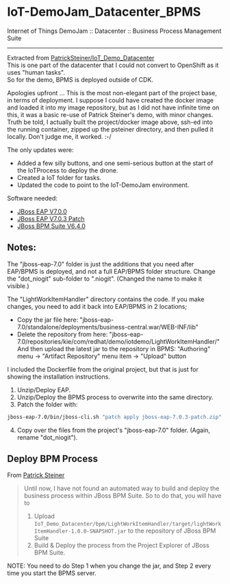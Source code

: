 # IoT-DemoJam_Datacenter_BPMS
Internet of Things DemoJam :: Datacenter :: Business Process Management Suite

---
Extracted from [PatrickSteiner/IoT_Demo_Datacenter](https://github.com/PatrickSteiner/IoT_Demo_Datacenter)  
This is one part of the datacenter that I could not convert to OpenShift as it uses "human tasks".  
So for the demo, BPMS is deployed outside of CDK.

Apologies upfront ... This is the most non-elegant part of the project base, in terms of deployment.  I suppose I could have created the docker image and loaded it into my image repository, but as I did not have infinite time on this, it was a basic re-use of Patrick Steiner's demo, with minor changes.  
Truth be told, I actually built the project/docker image above, ssh-ed into the running container, zipped up the psteiner directory, and then pulled it locally.  Don't judge me, it worked. :-/  

The only updates were:  
- Added a few silly buttons, and one semi-serious button at the start of the IoTProcess to deploy the drone.  
- Created a IoT folder for tasks.  
- Updated the code to point to the IoT-DemoJam environment.

Software needed:  
- [JBoss EAP V7.0.0](https://access.redhat.com/jbossnetwork/restricted/softwareDownload.html?softwareId=43891)
- [JBoss EAP V7.0.3 Patch](https://access.redhat.com/jbossnetwork/restricted/softwareDownload.html?softwareId=47721)
- [JBoss BPM Suite V6.4.0](https://access.redhat.com/jbossnetwork/restricted/softwareDownload.html?softwareId=48441)

## Notes:
The "jboss-eap-7.0" folder is just the additions that you need after EAP/BPMS is deployed, and not a full EAP/BPMS folder structure.  Change the "dot_niogit" sub-folder to ".niogit". (Changed the name to make it visible.)

The "LightWorkItemHandler" directory contains the code.  If you make changes, you need to add it back into EAP/BPMS in 2 locations;  
- Copy the jar file here: "jboss-eap-7.0/standalone/deployments/business-central.war/WEB-INF/lib"  
- Delete the repository from here: "jboss-eap-7.0/repositories/kie/com/redhat/demo/iotdemo/LightWorkItemHandler/"  And then upload the latest jar to the repository in BPMS: "Authoring" menu -> "Artifact Repository" menu item -> "Upload" button

I included the Dockerfile from the original project, but that is just for showing the installation instructions.  
1) Unzip/Deploy EAP.  
2) Unzip/Deploy the BPMS process to overwrite into the same directory.  
3) Patch the folder with:  
```sh
jboss-eap-7.0/bin/jboss-cli.sh "patch apply jboss-eap-7.0.3-patch.zip"
```
4) Copy over the files from the project's "jboss-eap-7.0" folder.  (Again, rename "dot_niogit").

## Deploy BPM Process
From [Patrick Steiner](https://github.com/PatrickSteiner/IoT_Demo_AllInOne/blob/master/Readme.adoc#deploy-bpm-process)
> Until now, I have not found an automated way to build and deploy the business process within JBoss BPM Suite. So to do that, you will have to  
> 1) Upload `IoT_Demo_Datacenter/bpm/LightWorkItemHandler/target/lightWorkItemHandler-1.0.0-SNAPSHOT.jar` to the repository of JBoss BPM Suite  
> 2) Build & Deploy the process from the Project Explorer of JBoss BPM Suite.

NOTE: You need to do Step 1 when you change the jar, and Step 2 every time you start the BPMS server.

